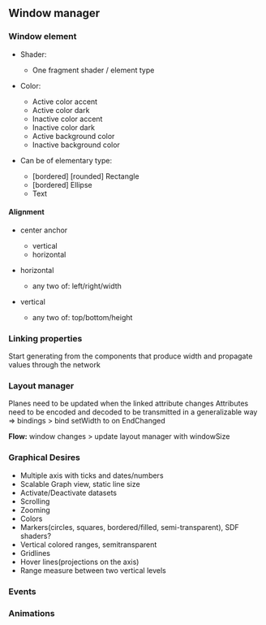 ## Window manager

### Window element
- Shader:
  * One fragment shader / element type

- Color:
  * Active color accent
  * Active color dark
  * Inactive color accent
  * Inactive color dark
  * Active background color
  * Inactive background color

- Can be of elementary type:
  * [bordered] [rounded] Rectangle
  * [bordered] Ellipse
  * Text

#### Alignment

* center anchor
  - vertical
  - horizontal

* horizontal
  - any two of: left/right/width

* vertical
  - any two of: top/bottom/height

### Linking properties

Start generating from the components that produce width and propagate values through the network  

### Layout manager

Planes need to be updated when the linked attribute changes
Attributes need to be encoded and decoded to be transmitted in a generalizable way => bindings > bind setWidth to on EndChanged

**Flow:** window changes > update layout manager with windowSize

### Graphical Desires

* Multiple axis with ticks and dates/numbers
* Scalable Graph view, static line size
* Activate/Deactivate datasets
* Scrolling
* Zooming
* Colors
* Markers(circles, squares, bordered/filled, semi-transparent), SDF shaders?
* Vertical colored ranges, semitransparent
* Gridlines
* Hover lines(projections on the axis)
* Range measure between two vertical levels

### Events

### Animations
